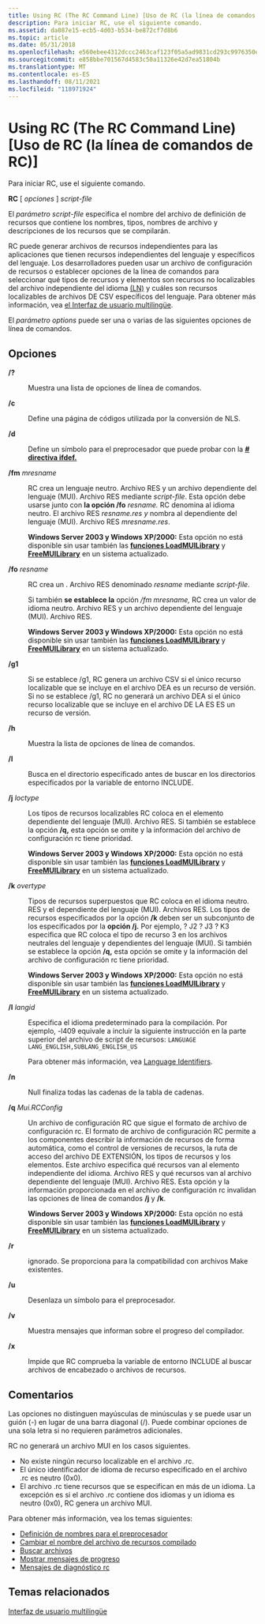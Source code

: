 ```yaml
---
title: Using RC (The RC Command Line) [Uso de RC (la línea de comandos de RC)]
description: Para iniciar RC, use el siguiente comando.
ms.assetid: da087e15-ecb5-4d03-b534-be872cf7d8b6
ms.topic: article
ms.date: 05/31/2018
ms.openlocfilehash: e560ebee4312dccc2463caf123f05a5ad9831cd293c9976350e6de7ee13cb64a
ms.sourcegitcommit: e858bbe701567d4583c50a11326e42d7ea51804b
ms.translationtype: MT
ms.contentlocale: es-ES
ms.lasthandoff: 08/11/2021
ms.locfileid: "118971924"
---
```

# <a name="using-rc-the-rc-command-line"></a>Using RC (The RC Command Line) [Uso de RC (la línea de comandos de RC)]

Para iniciar RC, use el siguiente comando.

**RC** \[ *opciones* \] *script-file*

El *parámetro script-file* especifica el nombre del archivo de definición de recursos que contiene los nombres, tipos, nombres de archivo y descripciones de los recursos que se compilarán.

RC puede generar archivos de recursos independientes para las aplicaciones que tienen recursos independientes del lenguaje y específicos del lenguaje. Los desarrolladores [](/windows/desktop/Intl/preparing-resources) pueden usar un archivo de configuración de recursos o establecer opciones de la línea de comandos para seleccionar qué tipos de recursos y elementos son recursos no localizables del archivo independiente del idioma [(LN)](/windows/desktop/Intl/mui-resource-management) y cuáles son recursos localizables de archivos DE CSV específicos del lenguaje. Para obtener más información, vea [el Interfaz de usuario multilingüe](/windows/desktop/Intl/multilingual-user-interface).

El *parámetro options* puede ser una o varias de las siguientes opciones de línea de comandos.

## <a name="options"></a>Opciones

<dl> <dt>

<span id="__"></span>**/?**
</dt> <dd>

Muestra una lista de opciones de línea de comandos.

</dd> <dt>

<span id="_c"></span><span id="_C"></span>**/c**
</dt> <dd>

Define una página de códigos utilizada por la conversión de NLS.

</dd> <dt>

<span id="_d"></span><span id="_D"></span>**/d**
</dt> <dd>

Define un símbolo para el preprocesador que puede probar con la [**\# directiva ifdef.**](-ifdef.md)

</dd> <dt>

<span id="_fm_mresname"></span><span id="_FM_MRESNAME"></span>**/fm** *mresname*
</dt> <dd>

RC crea un lenguaje neutro. Archivo RES y un archivo dependiente del lenguaje (MUI). Archivo RES mediante *script-file*. Esta opción debe usarse junto con **la opción /fo** *resname.* RC denomina al idioma neutro. El archivo RES *resname.res y* nombra al dependiente del lenguaje (MUI). Archivo RES *mresname.res*.

**Windows Server 2003 y Windows XP/2000:** Esta opción no está disponible sin usar también las [**funciones LoadMUILibrary**](/windows/desktop/api/muiload/nf-muiload-loadmuilibrarya) y [**FreeMUILibrary**](/windows/desktop/api/muiload/nf-muiload-freemuilibrary) en un sistema actualizado.

</dd> <dt>

<span id="_fo_resname"></span><span id="_FO_RESNAME"></span>**/fo** *resname*
</dt> <dd>

RC crea un . Archivo RES denominado *resname* mediante *script-file*.

Si también **se establece la** opción */fm mresname,* RC crea un valor de idioma neutro. Archivo RES y un archivo dependiente del lenguaje (MUI). Archivo RES.

**Windows Server 2003 y Windows XP/2000:** Esta opción no está disponible sin usar también las [**funciones LoadMUILibrary**](/windows/desktop/api/muiload/nf-muiload-loadmuilibrarya) y [**FreeMUILibrary**](/windows/desktop/api/muiload/nf-muiload-freemuilibrary) en un sistema actualizado.

</dd> <dt>

<span id="_g1"></span><span id="_G1"></span>**/g1**
</dt> <dd>

Si se establece /g1, RC genera un archivo CSV si el único recurso localizable que se incluye en el archivo DEA es un recurso de versión. Si no se establece /g1, RC no generará un archivo DEA si el único recurso localizable que se incluye en el archivo DE LA ES ES un recurso de versión.

</dd> <dt>

<span id="_h"></span><span id="_H"></span>**/h**
</dt> <dd>

Muestra la lista de opciones de línea de comandos.

</dd> <dt>

<span id="_I"></span><span id="_i"></span>**/I**
</dt> <dd>

Busca en el directorio especificado antes de buscar en los directorios especificados por la variable de entorno INCLUDE.

</dd> <dt>

<span id="_j__loctype"></span><span id="_J__LOCTYPE"></span>**/j** *loctype*
</dt> <dd>

Los tipos de recursos localizables RC coloca en el elemento dependiente del lenguaje (MUI). Archivo RES. Si también se establece la opción **/q,** esta opción se omite y la información del archivo de configuración rc tiene prioridad.

**Windows Server 2003 y Windows XP/2000:** Esta opción no está disponible sin usar también las [**funciones LoadMUILibrary**](/windows/desktop/api/muiload/nf-muiload-loadmuilibrarya) y [**FreeMUILibrary**](/windows/desktop/api/muiload/nf-muiload-freemuilibrary) en un sistema actualizado.

</dd> <dt>

<span id="_k_overtype"></span><span id="_K_OVERTYPE"></span>**/k** *overtype*
</dt> <dd>

Tipos de recursos superpuestos que RC coloca en el idioma neutro. RES y el dependiente del lenguaje (MUI). Archivos RES. Los tipos de recursos especificados por la opción **/k** deben ser un subconjunto de los especificados por la **opción /j.** Por ejemplo, ? J2 ? J3 ? K3 especifica que RC coloca el tipo de recurso 3 en los archivos neutrales del lenguaje y dependientes del lenguaje (MUI). Si también se establece la opción **/q,** esta opción se omite y la información del archivo de configuración rc tiene prioridad.

**Windows Server 2003 y Windows XP/2000:** Esta opción no está disponible sin usar también las [**funciones LoadMUILibrary**](/windows/desktop/api/muiload/nf-muiload-loadmuilibrarya) y [**FreeMUILibrary**](/windows/desktop/api/muiload/nf-muiload-freemuilibrary) en un sistema actualizado.

</dd> <dt>

<span id="_l_langid"></span><span id="_L_LANGID"></span>**/l** *langid*
</dt> <dd>

Especifica el idioma predeterminado para la compilación. Por ejemplo, -l409 equivale a incluir la siguiente instrucción en la parte superior del archivo de script de recursos: `LANGUAGE LANG_ENGLISH,SUBLANG_ENGLISH_US`

Para obtener más información, vea [Language Identifiers](/windows/desktop/Intl/language-identifiers).

</dd> <dt>

<span id="_n"></span><span id="_N"></span>**/n**
</dt> <dd>

Null finaliza todas las cadenas de la tabla de cadenas.

</dd> <dt>

<span id="_q_Mui.RCConfig"></span><span id="_q_mui.rcconfig"></span><span id="_Q_MUI.RCCONFIG"></span>**/q** *Mui.RCConfig*
</dt> <dd>

Un archivo de configuración RC que sigue el formato de archivo de configuración rc. El formato de archivo de configuración RC permite a los componentes describir la información de recursos de forma automática, como el control de versiones de recursos, la ruta de acceso del archivo DE EXTENSIÓN, los tipos de recursos y los elementos. Este archivo especifica qué recursos van al elemento independiente del idioma. Archivo RES y qué recursos van al archivo dependiente del lenguaje (MUI). Archivo RES. Esta opción y la información proporcionada en el archivo de configuración rc invalidan las opciones de línea de comandos **/j** y **/k**.

**Windows Server 2003 y Windows XP/2000:** Esta opción no está disponible sin usar también las [**funciones LoadMUILibrary**](/windows/desktop/api/muiload/nf-muiload-loadmuilibrarya) y [**FreeMUILibrary**](/windows/desktop/api/muiload/nf-muiload-freemuilibrary) en un sistema actualizado.

</dd> <dt>

<span id="_r"></span><span id="_R"></span>**/r**
</dt> <dd>

ignorado. Se proporciona para la compatibilidad con archivos Make existentes.

</dd> <dt>

<span id="_u"></span><span id="_U"></span>**/u**
</dt> <dd>

Desenlaza un símbolo para el preprocesador.

</dd> <dt>

<span id="_v"></span><span id="_V"></span>**/v**
</dt> <dd>

Muestra mensajes que informan sobre el progreso del compilador.

</dd> <dt>

<span id="_x"></span><span id="_X"></span>**/x**
</dt> <dd>

Impide que RC comprueba la variable de entorno INCLUDE al buscar archivos de encabezado o archivos de recursos.

</dd> </dl>

## <a name="remarks"></a>Comentarios

Las opciones no distinguen mayúsculas de minúsculas y se puede usar un guión (-) en lugar de una barra diagonal (/). Puede combinar opciones de una sola letra si no requieren parámetros adicionales.

RC no generará un archivo MUI en los casos siguientes.

-   No existe ningún recurso localizable en el archivo .rc.
-   El único identificador de idioma de recurso especificado en el archivo .rc es neutro (0x0).
-   El archivo .rc tiene recursos que se especifican en más de un idioma. La excepción es si el archivo .rc contiene dos idiomas y un idioma es neutro (0x0), RC genera un archivo MUI.

Para obtener más información, vea los temas siguientes:

-   [Definición de nombres para el preprocesador](defining-names-for-the-preprocessor.md)
-   [Cambiar el nombre del archivo de recursos compilado](renaming-the-compiled-resource-file.md)
-   [Buscar archivos](searching-for-files.md)
-   [Mostrar mensajes de progreso](displaying-progress-messages.md)
-   [Mensajes de diagnóstico rc](rc-diagnostic-messages.md)

## <a name="related-topics"></a>Temas relacionados

<dl> <dt>

[Interfaz de usuario multilingüe](/windows/desktop/Intl/multilingual-user-interface)
</dt> </dl>

 

 